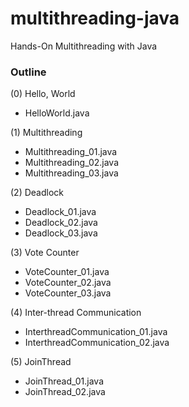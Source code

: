 # multithreading-java
Hands-On Multithreading with Java

### Outline

(0) Hello, World
- HelloWorld.java

(1) Multithreading
- Multithreading_01.java
- Multithreading_02.java
- Multithreading_03.java

(2) Deadlock
- Deadlock_01.java
- Deadlock_02.java
- Deadlock_03.java

(3) Vote Counter
- VoteCounter_01.java
- VoteCounter_02.java
- VoteCounter_03.java

(4) Inter-thread Communication
- InterthreadCommunication_01.java
- InterthreadCommunication_02.java

(5) JoinThread
- JoinThread_01.java
- JoinThread_02.java